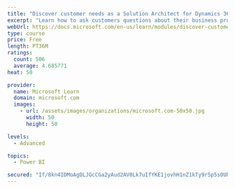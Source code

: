 ```yaml
---
title: "Discover customer needs as a Solution Architect for Dynamics 365 and Power Platform"
excerpt: "Learn how to ask customers questions about their business processes and feature requirements to create a viable solution."
webUrl: https://docs.microsoft.com/en-us/learn/modules/discover-customer-needs/
type: course
price: Free
length: PT36M
ratings:
  count: 506
  average: 4.685771
heat: 50

provider:
  name: Microsoft Learn
  domain: microsoft.com
  images:
    - url: /assets/images/organizations/microsoft.com-50x50.jpg
      width: 50
      height: 50

levels:
  - Advanced

topics:
  - Power BI

secured: "If/8kn4IDMoAgDLJGcCGa2yAud2AV0Lk7uIfYKE1jovhH1nZ1kTy9r5p5s0Uh4E0x1P4sPVPrX67/Q5ZOpJcac09ZPH6rzPfSVIR9fmeQYAPAOAeshSVbUbFSbCgJCUJCdTj80QsTZgL6Fd3sZPgchZuW44yRfNEHRdrZnxQ8yx5DpsBjVVGZJCxi7XEFUfVNQUzKzbDqNDVG5dLreIOgOLJIVhgyB5JoIxpNegILIOpOaLLgtBimioRMM5fpyh4saCSrqCz7pPiWMYNAWzUwXXhzhZcDNqYy8IIv4Rj3dfRvXD8co5+2ESv5pSv2G+TKM3Nib530vPwVbQhdQ/pOOILYEk+TYUklZQuvyanZCwntOO1pmA4JtBt6le3wClwx6ue5gjiFuZVZjqCS/v8RY+C4vXYwt/PiMASWHcdOUY=;11SqKuFd+p5QCPmKM7xirQ=="
---
```


